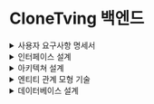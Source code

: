 # CloneTving 백엔드

<details>
    <summary> 사용자 요구사항 명세서</summary>
    <div>
      <ul style="font">
        <li>
          회원가입
          <ol style="list-style-type:upper-roman">
            <li>
              회원가입 정보는 다음과 같다
              <ul>
                <li>
                  아이디: 5~20자의 영문 소문자, 숫자만 사용가능
                </li>
                <li>
                  비밀번호 : 8~16자의 영문 대/소문자, 숫자, 특수문자를 사용
                </li>
                <li>
                  기타정보 : 이메일, 성인여부, 서비스 이용여부, 마케팅 정보 SMS 수신 여부, 마케팅 정보 이메일 수신 여부
                </li>
              </ul>
            </li>
            <li>
              가입 절차
              <ul>
                <li>
                  중복 아이디 확인
                </li>
                <li>
                  비밀번호 입력 값과 비밀번호 확인 입력 값이 일치하는지 검증
                </li>
                <li>
                  모든 입력값 검증 수행 후 회원가입 로직 실행
                </li>
                <li>
                  회원가입이 완료되면 201응답 코드와 간단한 회원 정보 반환
                </li>
              </ul>
            </li>
          </ol>
        </li>
        <li>
          로그인
          <ol style="list-style-type:upper-roman">
            <li>
              로그인 시도
              <ul>
                <li>아이디 비밀번호 일치시 로그인 성공</li>
              <li>
              자동로그인 체크박스 선택시 자동로그인
            </li>
              </ul>
            </li>
          </ol>
        </li>
        <li>
          사용자 프로필
          <ol style="list-style-type:upper-roman">
            <li>
              프로필 등록
              <ul>
                <li>
                  사용자는 자신이 사용할 프로필을 등록 할 수 있음
                </li>
                <li>
                  프로필 등록 정보는 프로필 이름, 프로필 이미지, 성인 여부로 구성
                </li>
              </ul>
            </li>
            <li>
              프로필 수정 
              <ul>
                <li>
                  사용자는 프로필 이름과 이미지 그리고 성인여부를 수정 가능
                </li>
              </ul>
            </li>
            <li>
              프로필 삭제
              <ul>
                <li>
                  사용자는 등록된 프로필을 삭제 가능
                </li>
              </ul>
            </li>
          </ol>
        </li>
        <li>
          컨텐츠 조회
          <ol style="list-style-type:upper-roman">
            <li>
              장르별 컨텐츠 조회
                <ul>
                    <li>
                        사용자는 로맨스, 액션 등 장르별로 분류된 컨텐츠를 조회할 수 있다
                    </li> 
                </ul>
            </li>
            <li>
              인기 컨텐츠 조회
                <ul>
                    <li>
                        추천수가 많은 순으로 인기있는 컨텐츠를 조회할 수 있다
                    </li>
                </ul>
            </li>
            <li>
              제목 검색으로 조회
                <ul>
                    <li>
                        제목을 입력해 일치하는 컨텐츠를 조회할 수 있음
                    </li>
                </ul>
            </li>
          </ol>
        </li>
        <li>
          기타
          <ol style="list-style-type:upper-roman">
            <li>
              리뷰 등록
                <ul>
                    <li>
                        사용자는 컨텐츠마다 별점 및 한줄평 작성 가능
                    </li>
                </ul>
            </li>
            <li>
              찜 등록
                <ul>
                    <li>
                        자신이 원하는 컨텐츠를 찜 목록에 등록 가능
                    </li>
                </ul>
            </li>
          </ol>
        </li>
      </ul>
    </div>
</details>
<details>
  <summary>
      인터페이스 설계
  </summary>
</details>
<details>
  <summary>
      아키텍쳐 설계
  </summary>
    <div align=center><h1>📚TECH STACKS</h1></div>
    <div align=center> 
      <img src="https://img.shields.io/badge/java-007396?style=for-the-badge&logo=java&logoColor=white"> 
      <br>
      <img src="https://img.shields.io/badge/spring-6DB33F?style=for-the-badge&logo=spring&logoColor=white"/>
      <img src="https://img.shields.io/badge/springboot-6DB33F?style=for-the-badge&logo=springboot&logoColor=white"/>
      <img src="https://img.shields.io/badge/jpa-003545?style=for-the-badge&logo=jpa&logoColor=white"/>
      <img src="https://img.shields.io/badge/springdatajpa-6DB33F?style=for-the-badge&logo=springdatajpa&logoColor=white"/>
      <br>
      <img src="https://img.shields.io/badge/mysql-4479A1?style=for-the-badge&logo=mysql&logoColor=white"/>
      <img src="https://img.shields.io/badge/querydsl-4169E1?style=for-the-badge&logo=querydsl&logoColor=white"/>
      <br>
      <img src="https://img.shields.io/badge/amazonec2-FF9900?style=for-the-badge&logo=amazonec2&logoColor=white"/>
      <img src="https://img.shields.io/badge/amazons3-569A31?style=for-the-badge&logo=amazonec2&logoColor=white"/>
      <br>
      <img src="https://img.shields.io/badge/git-F05032?style=for-the-badge&logo=git&logoColor=white"/>
      <img src="https://img.shields.io/badge/github-181717?style=for-the-badge&logo=github&logoColor=white"/>
      <br>
    </div>
    <div>
        <br>
        <p align="center"><img src="https://github.com/hoyeonjigi/CloneTving_BackEnd/assets/105578140/ce05915c-edc7-46cc-9edd-0f10afda7d6f"></p>
    </div>
</details>
<details>
  <summary>
      엔티티 관계 모형 기술
  </summary>
</details>
<details>
  <summary>
      데이터베이스 설계
  </summary>
        <img alt="스크린샷 2024-06-18 오후 4 21 28" src="https://github.com/hoyeonjigi/CloneTving_BackEnd/assets/119111149/52398dcb-0463-4b0e-9538-7c15f389f857">
</details>

